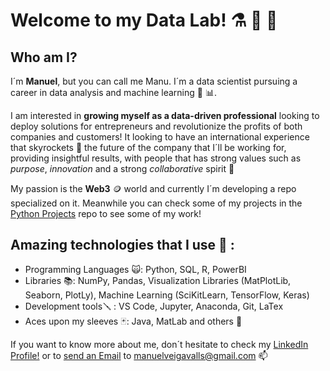 # Welcome to my Data Lab! ⚗️ 🧪 💾
## Who am I?

I´m **Manuel**, but you can call me Manu. I´m a data scientist pursuing a career in data analysis and machine learning 🧠 📊. 

I am interested in **growing myself as a data-driven professional** looking to deploy solutions for entrepreneurs and revolutionize the profits of both companies and customers! It looking to have an international experience that skyrockets 🚀 the future of the company that I´ll be working for, providing insightful results, with people that has strong values such as *purpose*, *innovation* and a strong *collaborative* spirit 🤝

My passion is the **Web3** 🪙 world and currently I´m developing a repo specialized on it. Meanwhile you can check some of my projects in the [Python Projects](https://github.com/Seniorveiga/Python_Projects) repo to see some of my work! 

## Amazing technologies that I use 🐍 :

- Programming Languages 🙀: Python, SQL, R, PowerBI
- Libraries 📚: NumPy, Pandas, Visualization Libraries (MatPlotLib, Seaborn, PlotLy), Machine Learning (SciKitLearn, TensorFlow, Keras)
- Development tools🪛 : VS Code, Jupyter, Anaconda, Git, LaTex 
- Aces upon my sleeves 🃏: Java, MatLab and others 🌚

<!--
## Some of my Passions 😍

- Amazed about psychology and personal development!
- Gym is pure medicine 🏋️‍♂️
- Economy is not only money, is justice! ⚖️
- Travelling is a new gate to our souls 🌠
-->

If you want to know more about me, don´t hesitate to check my [LinkedIn Profile!](https://www.linkedin.com/in/manuel-miguel-veiga-valls-data-analyst-crypto/) or to [send an Email](manuelveigavalls@gmail.com) to manuelveigavalls@gmail.com 📫


<!--
**Seniorveiga/Seniorveiga** is a ✨ _special_ ✨ repository because its `README.md` (this file) appears on your GitHub profile.

Here are some ideas to get you started:

- 🔭 I’m currently working on ...
- 🌱 I’m currently learning ...
- 👯 I’m looking to collaborate on ...
- 🤔 I’m looking for help with ...
- 💬 Ask me about ...
- 📫 How to reach me: ...
- 😄 Pronouns: ...
- ⚡ Fun fact: ...
-->
